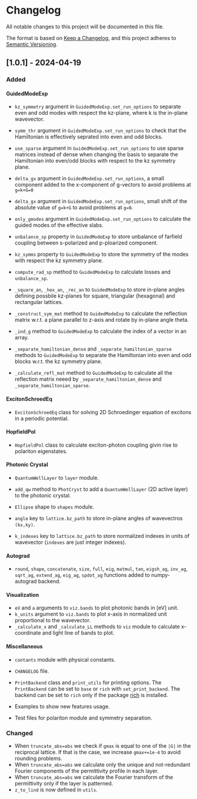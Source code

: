 # Changelog
All notable changes to this project will be documented in this file.

The format is based on [Keep a Changelog](https://keepachangelog.com/en/1.0.0/),
and this project adheres to [Semantic Versioning](https://semver.org/spec/v2.0.0.html).



## [1.0.1] - 2024-04-19

### Added
#### GuidedModeExp
- `kz_symmetry` argument in `GuidedModeExp.set_run_options` to separate even and odd modes with respect the kz-plane, where k
    is the in-plane wavevector.
- `symm_thr` argument in `GuidedModeExp.set_run_options` to check that the Hamiltonian is effectively seprated into even and 
    odd blocks. 
- `use_sparse` argument in `GuidedModeExp.set_run_options` to use sparse matrices instead of dense when changing the basis
  to separate the Hamiltonian into even/odd blocks with respect to the kz symmetry plane.  
- `delta_gx` argument in `GuidedModeExp.set_run_options`, a small component added to the x-component of g-vectors to avoid
  problems at `g=k+G=0`
- `delta_gx` argument in `GuidedModeExp.set_run_options`, small shift of the absolute value of `g=k+G` to avoid
  problems at `g=0`.
- `only_gmodes` argument in `GuidedModeExp.set_run_options` to calculate the guided modes of the effective slabs.

- `unbalance_sp` property in `GuidedModeExp` to store unbalance of farfield coupling between s-polarized and
  p-ploarized component. 
- `kz_symms` property to `GuidedModeExp` to store the symmetry of the modes with respect the kz symmetry plane.

- `compute_rad_sp` method to `GuidedModeExp` to calculate losses and `unbalance_sp`.
- `_square_an`, `_hex_an`, `_rec_an` to `GuidedModeExp` to store in-plane angles defining
  possbile kz-planes for square, triangular (hexagonal) and rectangular lattices.
- `_construct_sym_mat` method to  `GuidedModeExp` to calculate the reflection matrix w.r.t.
  a plane parallel to z-axis and rotate by in-plane angle theta.
- `_ind_g` method to  `GuidedModeExp` to calculate the index of a vector in an array.
- `_separate_hamiltonian_dense` and `_separate_hamiltonian_sparse` methods to `GuidedModeExp` to separate the Hamiltonian into 
  even and odd blocks w.r.t. the kz symmetry plane.
- `_calculate_refl_mat` method to  `GuidedModeExp` to calculate all the reflection matrix neeed by
  `_separate_hamiltonian_dense` and `_separate_hamiltonian_sparse`.


#### ExcitonSchroedEq
- `ExcitonSchroedEq` class for solving 2D Schroedinger equation of excitons in a periodic potential.
#### HopfieldPol
- `HopfieldPol` class to calculate exciton-photon coupling givin rise to polariton eigenstates.

#### Photonic Crystal
-  `QuantumWellLayer` to `layer` module.

- `add_qw` method to `PhotCryst` to add a `QuantumWellLayer` (2D active layer) to the photonic crystal.
- `Ellipse` shape to `shapes` module.

- `angle` key to `lattice.bz_path` to store in-plane angles of wavevectros `(kx,ky)`.
- `k_indexes` key to `lattice.bz_path` to store normalized indexes in units of wavevector (`indexes` are just integer indexes).

#### Autograd
- `round`, `shape`, `concatenate`, `size`, `full`, `eig`, `matmul`, `tan`,
  `eigsh_ag`, `inv_ag`, `sqrt_ag`, `extend_ag`, `eig_ag`, `spdot_ag` functions added to numpy-autograd backend.


#### Visualization
- `eV` and `a` arguments to `viz.bands` to plot photonic bands in [eV] unit.
- `k_units` argument to `viz.bands` to plot x-axis in normalized unit proportional
  to the wavevector.
- `_calculate_x` and `_calculate_LL` methods to `viz` module to calculate x-coordinate
  and light line of bands to plot.

#### Miscellaneous
- `contants` module with physical constants.
- `CHANGELOG` file.
- `PrintBackend` class and `print_utils` for printing options. The `PrintBackend` can be set to `base` or `rich` with `set_print_backend`. The backend can be set to `rich` only if the package [rich](https://rich.readthedocs.io/en/stable/index.html)
  is installed. 


- Examples to show new features usage.
- Test files for polariton module and symmetry separation.

### Changed
- When `truncate_abs=abs` we check if `gmax` is equal to one of the `|G|` in the reciprocal lattice.
  If that is the case, we increase `gmax+=1e-4` to avoid rounding problems.
- When `truncate_abs=abs` we calculate only the unique and not-redundant Fourier components of the 
  permittivity profile in each layer. 
- When `truncate_abs=abs` we calculate the Fourier transform of the permittivity only if the layer
  is patterned.
- `z_to_lind` is now defined in `utils`.
